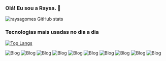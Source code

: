 ### Olá! Eu sou a Raysa. 👋
 
 
 ![raysagomes GitHub stats](https://github-readme-stats.vercel.app/api?username=raysagomes&show_icons=true&hide=contribs,prs&cache_seconds=86400&theme=dracula)

### Tecnologias mais usadas no dia a dia

[![Top Langs](https://github-readme-stats.vercel.app/api/top-langs/?username=raysagomes&layout=donut)](https://github.com/anuraghazra/github-readme-stats)


![Blog](https://img.shields.io/badge/HTML-239120?style=for-the-badge&logo=html5&logoColor=white/)
![Blog](https://img.shields.io/badge/Bootstrap-563D7C?style=for-the-badge&logo=bootstrap&logoColor=white
)
![Blog](https://img.shields.io/badge/CSS-239120?&style=for-the-badge&logo=css3&logoColor=white
)
![Blog](https://img.shields.io/badge/JavaScript-F7DF1E?style=for-the-badge&logo=javascript&logoColor=black
)
![Blog](https://img.shields.io/badge/Node.js-43853D?style=for-the-badge&logo=node.js&logoColor=white
)
![Blog](https://img.shields.io/badge/TypeScript-007ACC?style=for-the-badge&logo=typescript&logoColor=white
)
![Blog](https://img.shields.io/badge/Java-ED8B00?style=for-the-badge&logo=openjdk&logoColor=white
)
![Blog](https://img.shields.io/badge/Kotlin-0095D5?&style=for-the-badge&logo=kotlin&logoColor=white
)
![Blog](https://img.shields.io/badge/React-20232A?style=for-the-badge&logo=react&logoColor=61DAFB
)
![Blog](https://img.shields.io/badge/Angular-DD0031?style=for-the-badge&logo=angular&logoColor=white
)


